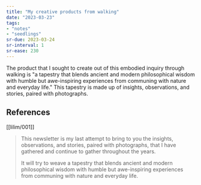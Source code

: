 ```yaml
---
title: "My creative products from walking"
date: "2023-03-23"
tags:
- "notes"
- "seedlings"
sr-due: 2023-03-24
sr-interval: 1
sr-ease: 230
---
```


The product that I sought to create out of this embodied inquiry through walking is "a tapestry that blends ancient and modern philosophical wisdom with humble but awe-inspiring experiences from communing with nature and everyday life." This tapestry is made up of insights, observations, and stories, paired with photographs.

## References

[[lilim/001]]

>This newsletter is my last attempt to bring to you the insights, observations, and stories, paired with photographs, that I have gathered and continue to gather throughout the years.
>
>It will try to weave a tapestry that blends ancient and modern philosophical wisdom with humble but awe-inspiring experiences from communing with nature and everyday life.